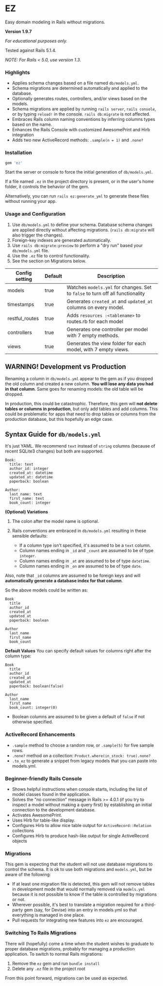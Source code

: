 # EZ

Easy domain modeling in Rails without migrations.  

**Version 1.9.7**

*For educational purposes only.*

Tested against Rails 5.1.4.

_NOTE: For Rails < 5.0, use version 1.3_.

### Highlights

* Applies schema changes based on a file named `db/models.yml`.  
* Schema migrations are determined automatically and applied to the database.  
* Optionally generates routes, controllers, and/or views based on the models.  
* Schema migrations are applied by running `rails server`, `rails console`, or by typing `reload!` in the console.  `rails db:migrate` is not affected.
* Embraces Rails column naming conventions by inferring columns types based on the name.
* Enhances the Rails Console with customized AwesomePrint and Hirb integration
* Adds two new ActiveRecord methods: `.sample(n = 1)` and `.none?`


### Installation

```ruby
gem 'ez'
```

Start the server or console to force the initial generation of
`db/models.yml`.

If a file named `.ez` in the project directory is present, or in the user's home folder,
it controls the behavior of the gem.

Alternatively, you can run `rails ez:generate_yml` to generate these files without running your app.

### Usage and Configuration

1. Use `db/models.yml` to define your schema. Database schema changes are applied directly without affecting migrations.  (`rails db:migrate` will also trigger the changes).
2. Foreign-key indexes are generated automatically.
3. Use `rails db:migrate:preview` to perform a "dry run" based your `db/models.yml` file.
4. Use the `.ez` file to control functionality.
5. See the section on Migrations below.


|Config setting|Default|Description|
|----|----|----|
|models|true|Watches `models.yml` for changes.  Set to `false` to turn off all functionality|
|timestamps|true|Generates `created_at` and `updated_at` columns on every model.
|restful_routes|true|Adds `resources :<tablename>` to routes.rb for each model|
|controllers|true|Generates one controller per model with 7 empty methods.
|views|true|Generates the view folder for each model, with 7 empty views.

## WARNING! Development vs Production

Renaming a column in `db/models.yml` appear to the gem as if you dropped
the old column and created a new column.  **You will lose any data you
had in that column**.  Same goes for renaming models: the old table
will be dropped.

In production, this could be catastrophic.  Therefore, this gem will
**not delete tables or columns in production**, but only add tables and add
columns.  This could be problematic for apps that need to drop tables
or columns from the production database, but this hopefully an edge case.


## Syntax Guide for `db/models.yml`

It's just YAML.  We recommend `text` instead of `string` columns (because of recent SQLite3 changes) but both are supported.

```
Book:
  title: text
  author_id: integer
  created_at: datetime
  updated_at: datetime
  paperback: boolean

Author:
  last_name: text
  first_name: text
  book_count: integer
```

**(Optional) Variations**

1. The colon after the model name is optional.

2. Rails conventions are embraced in `db/models.yml` resulting in these sensible defaults:

   * If a column type isn't specified, it's assumed to be a `text` column.
   * Column names ending in `_id` and `_count` are assumed to be of type `integer`.
   * Column names ending in `_at` are assumed to be of type `datetime`.
   * Column names ending in `_on` are assumed to be of type `date`.

Also, note that `_id` columns are assumed to be foreign keys and will **automatically generate a database index for that column**.

So the above models could be written as:

```
Book
  title
  author_id
  created_at
  updated_at
  paperback: boolean

Author
  last_name
  first_name
  book_count
```

**Default Values**
You can specify default values for columns right after the column type:

```
Book
  title
  author_id
  created_at
  updated_at
  paperback: boolean(false)

Author
  last_name
  first_name
  book_count: integer(0)
```

* Boolean columns are assumed to be given a default of `false` if not otherwise specified.


### ActiveRecord Enhancements

* `.sample` method to choose a random row, or `.sample(5)` for five sample rows.
* `.none?` method on a collection: `Product.where(in_stock: true).none?`
* `.to_ez` to generate a snippet from legacy models that you can paste into models.yml.


### Beginner-friendly Rails Console

* Shows helpful instructions when console starts, including the list of model classes found in the application.
* Solves the "no connection" message in Rails >= 4.0.1 (if you try to inspect a model without making a query first) by establishing an initial connection to the development database.
* Activates AwesomePrint.
* Uses Hirb for table-like display.
* Configures Hirb to allow nice table output for `ActiveRecord::Relation` collections
* Configures Hirb to produce hash-like output for single ActiveRecord objects


### Migrations

This gem is expecting that the student will not use database migrations
to control the schema.  It is ok to use both migrations
and `models.yml`, but be aware of the following:

* If at least one migration file is detected, this gem will not
remove tables in development mode that would normally removed via `models.yml` because
it is not possible to know if the table is controlled by migrations or not.
* Wherever possible, it's best to translate a migration required for
a third-party gem (say, for Devise) into an entry in models.yml
so that everything is managed in one place.
* Pull requests for integrating new features into `ez` are encouraged.

### Switching To Rails Migrations

There will (hopefully) come a time when the student wishes to graduate to
proper database migrations, probably for managing a production application.
To switch to normal Rails migrations:

1. Remove the `ez` gem and run `bundle install`
2. Delete any `.ez` file in the project root

From this point forward, migrations can be used as expected.
